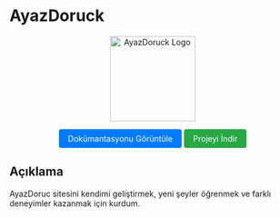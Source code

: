 # AyazDoruck

<p align="center">
  <img src="https://example.com/logo.png" alt="AyazDoruck Logo" width="150"/>
</p>

<p align="center">
  <a href="https://ayazdoruck.com/docs" style="display: inline-block; padding: 8px 16px; font-size: 14px; color: white; background-color: #007bff; border-radius: 4px; text-decoration: none;">Dokümantasyonu Görüntüle</a>
  <a href="https://github.com/ayazdoruck/archive/refs/heads/main.zip" style="display: inline-block; padding: 8px 16px; font-size: 14px; color: white; background-color: #28a745; border-radius: 4px; text-decoration: none;">Projeyi İndir</a>
</p>

## Açıklama

AyazDoruc sitesini kendimi geliştirmek, yeni şeyler öğrenmek ve farklı deneyimler kazanmak için kurdum.


